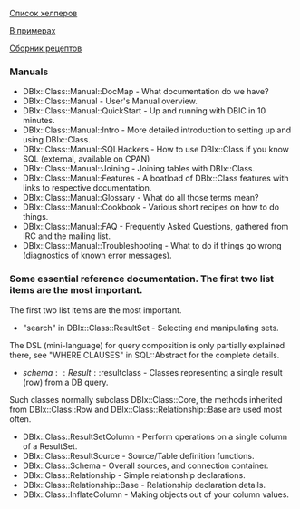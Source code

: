 [Список хелперов](https://metacpan.org/release/DBIx-Class-Helpers)

[В примерах](http://pragmaticperl.com/issues/06/pragmaticperl-06-dbixclass-%D0%B2-%D0%BF%D1%80%D0%B8%D0%BC%D0%B5%D1%80%D0%B0%D1%85.html)

[Сборник рецептов](http://pragmaticperl.com/issues/22/pragmaticperl-22-dbixclass.-%D1%81%D0%B1%D0%BE%D1%80%D0%BD%D0%B8%D0%BA-%D1%80%D0%B5%D1%86%D0%B5%D0%BF%D1%82%D0%BE%D0%B2.html)

### Manuals

* DBIx::Class::Manual::DocMap - What documentation do we have?
* DBIx::Class::Manual - User's Manual overview.
* DBIx::Class::Manual::QuickStart - Up and running with DBIC in 10 minutes.
* DBIx::Class::Manual::Intro - More detailed introduction to setting up and using DBIx::Class.
* DBIx::Class::Manual::SQLHackers - How to use DBIx::Class if you know SQL (external, available on CPAN)
* DBIx::Class::Manual::Joining - Joining tables with DBIx::Class.
* DBIx::Class::Manual::Features - A boatload of DBIx::Class features with links to respective documentation.
* DBIx::Class::Manual::Glossary - What do all those terms mean?
* DBIx::Class::Manual::Cookbook - Various short recipes on how to do things.
* DBIx::Class::Manual::FAQ - Frequently Asked Questions, gathered from IRC and the mailing list.
* DBIx::Class::Manual::Troubleshooting - What to do if things go wrong (diagnostics of known error messages).

### Some essential reference documentation. The first two list items are the most important.

The first two list items are the most important.

* "search" in DBIx::Class::ResultSet - Selecting and manipulating sets.

The DSL (mini-language) for query composition is only partially explained there, see "WHERE CLAUSES" in SQL::Abstract for the complete details.

* $schema::Result::$resultclass - Classes representing a single result (row) from a DB query.

Such classes normally subclass DBIx::Class::Core, the methods inherited from DBIx::Class::Row and DBIx::Class::Relationship::Base are used most often.

* DBIx::Class::ResultSetColumn - Perform operations on a single column of a ResultSet.
* DBIx::Class::ResultSource - Source/Table definition functions.
* DBIx::Class::Schema - Overall sources, and connection container.
* DBIx::Class::Relationship - Simple relationship declarations.
* DBIx::Class::Relationship::Base - Relationship declaration details.
* DBIx::Class::InflateColumn - Making objects out of your column values.
